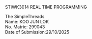 STIWK3014 REAL TIME PROGRAMMING  

The SimpleThreads  
Name: KOO JUN LOK  
No. Matric: 299043  
Date of Submission:29/10/2025  
